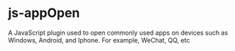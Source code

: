 # js-appOpen
A JavaScript plugin used to open commonly used apps on devices such as Windows, Android, and Iphone. For example, WeChat, QQ, etc
